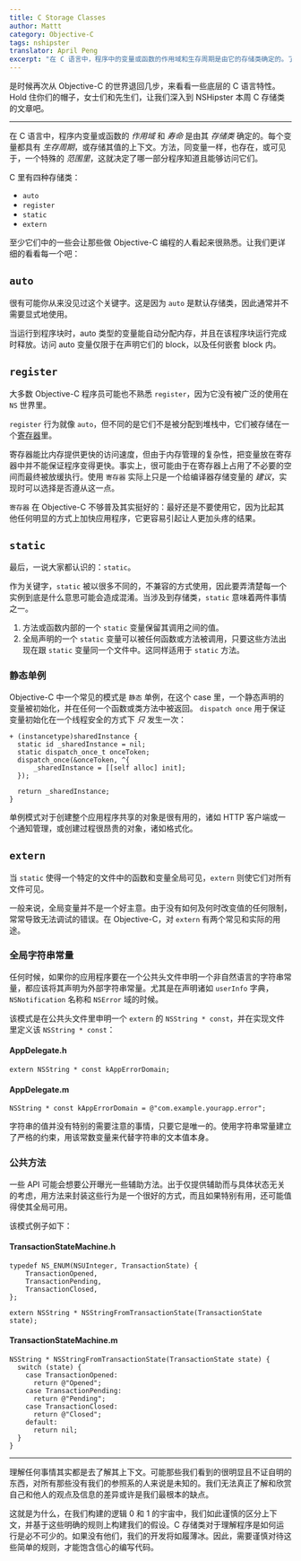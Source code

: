 ```yaml
---
title: C Storage Classes
author: Mattt
category: Objective-C
tags: nshipster
translator: April Peng
excerpt: "在 C 语言中，程序中的变量或函数的作用域和生存周期是由它的存储类确定的。了解这些存储类能帮助我们解密整个 Objective-C 中都常见的术语"
---
```


是时候再次从 Objective-C 的世界退回几步，来看看一些底层的 C 语言特性。Hold 住你们的帽子，女士们和先生们，让我们深入到 NSHipster 本周 C 存储类的文章吧。

---

在 C 语言中，程序内变量或函数的 _作用域_ 和 _寿命_ 是由其 _存储类_ 确定的。每个变量都具有 _生存周期_，或存储其值的上下文。方法，同变量一样，也存在，或可见于，一个特殊的 _范围里_，这就决定了哪一部分程序知道且能够访问它们。

C 里有四种存储类：

- `auto`
- `register`
- `static`
- `extern`

至少它们中的一些会让那些做 Objective-C 编程的人看起来很熟悉。让我们更详细的看看每一个吧：

## `auto`

很有可能你从来没见过这个关键字。这是因为 `auto` 是默认存储类，因此通常并不需要显式地使用。

当运行到程序块时，auto 类型的变量能自动分配内存，并且在该程序块运行完成时释放。访问 auto 变量仅限于在声明它们的 block，以及任何嵌套 block 内。

## `register`

大多数 Objective-C 程序员可能也不熟悉 `register`，因为它没有被广泛的使用在 `NS` 世界里。

`register` 行为就像 `auto`，但不同的是它们不是被分配到堆栈中，它们被存储在一个[寄存器](https://zh.wikipedia.org/wiki/%E5%AF%84%E5%AD%98%E5%99%A8)里。

寄存器能比内存提供更快的访问速度，但由于内存管理的复杂性，把变量放在寄存器中并不能保证程序变得更快。事实上，很可能由于在寄存器上占用了不必要的空间而最终被放缓执行。使用 `寄存器` 实际上只是一个给编译器存储变量的 _建议_，实现时可以选择是否遵从这一点。

`寄存器` 在 Objective-C 不够普及其实挺好的：最好还是不要使用它，因为比起其他任何明显的方式上加快应用程序，它更容易引起让人更加头疼的结果。

## `static`

最后，一说大家都认识的：`static`。

作为关键字，`static` 被以很多不同的，不兼容的方式使用，因此要弄清楚每一个实例到底是什么意思可能会造成混淆。当涉及到存储类，`static` 意味着两件事情之一。

1. 方法或函数内部的一个 `static` 变量保留其调用之间的值。
2. 全局声明的一个 `static` 变量可以被任何函数或方法被调用，只要这些方法出现在跟 `static` 变量同一个文件中。这同样适用于 `static` 方法。

### 静态单例

Objective-C 中一个常见的模式是 `静态` 单例，在这个 case 里，一个静态声明的变量被初始化，并在任何一个函数或类方法中被返回。 `dispatch once` 用于保证变量初始化在一个线程安全的方式下 _只_ 发生一次：

```objc
+ (instancetype)sharedInstance {
  static id _sharedInstance = nil;
  static dispatch_once_t onceToken;
  dispatch_once(&onceToken, ^{
      _sharedInstance = [[self alloc] init];
  });

  return _sharedInstance;
}
```

单例模式对于创建整个应用程序共享的对象是很有用的，诸如 HTTP 客户端或一个通知管理，或创建过程很昂贵的对象，诸如格式化。

## `extern`

当 `static` 使得一个特定的文件中的函数和变量全局可见，`extern` 则使它们对所有文件可见。

一般来说，全局变量并不是一个好主意。由于没有如何及何时改变值的任何限制，常常导致无法调试的错误。在 Objective-C，对 `extern` 有两个常见和实际的用途。

### 全局字符串常量

任何时候，如果你的应用程序要在一个公共头文件申明一个非自然语言的字符串常量，都应该将其声明为外部字符串常量。尤其是在声明诸如 `userInfo` 字典，`NSNotification` 名称和 `NSError` 域的时候。

该模式是在公共头文件里申明一个 `extern` 的 `NSString * const`，并在实现文件里定义该 `NSString * const`：

#### AppDelegate.h

```objc
extern NSString * const kAppErrorDomain;
```

#### AppDelegate.m

```objc
NSString * const kAppErrorDomain = @"com.example.yourapp.error";
```

字符串的值并没有特别的需要注意的事情，只要它是唯一的。使用字符串常量建立了严格的约束，用该常数变量来代替字符串的文本值本身。

### 公共方法

一些 API 可能会想要公开曝光一些辅助方法。出于仅提供辅助而与具体状态无关的考虑，用方法来封装这些行为是一个很好的方式，而且如果特别有用，还可能值得使其全局可用。

该模式例子如下：

#### TransactionStateMachine.h

```objc
typedef NS_ENUM(NSUInteger, TransactionState) {
    TransactionOpened,
    TransactionPending,
    TransactionClosed,
};

extern NSString * NSStringFromTransactionState(TransactionState state);
```

#### TransactionStateMachine.m

```objc
NSString * NSStringFromTransactionState(TransactionState state) {
  switch (state) {
    case TransactionOpened:
      return @"Opened";
    case TransactionPending:
      return @"Pending";
    case TransactionClosed:
      return @"Closed";
    default:
      return nil;
  }
}
```

---

理解任何事情其实都是去了解其上下文。可能那些我们看到的很明显且不证自明的东西，对所有那些没有我们的参照系的人来说是未知的。我们无法真正了解和欣赏自己和他人的观点及信息的差异或许是我们最根本的缺点。

这就是为什么，在我们构建的逻辑 0 和 1 的宇宙中，我们如此谨慎的区分上下文，并基于这些明确的规则上构建我们的假设。C 存储类对于理解程序是如何运行是必不可少的。如果没有他们，我们的开发将如履薄冰。因此，需要谨慎对待这些简单的规则，才能饱含信心的编写代码。
